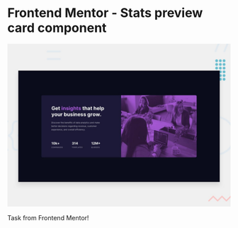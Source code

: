 # Frontend Mentor - Stats preview card component

![Design preview for the Stats preview card component coding challenge](./design/desktop-preview.jpg)

Task from Frontend Mentor!